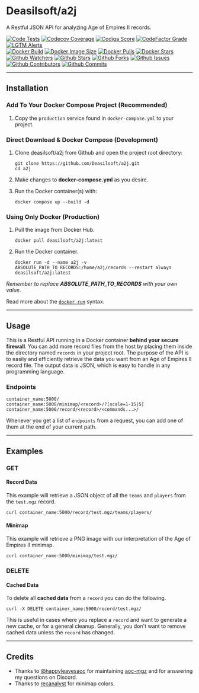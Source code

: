 # Deasilsoft/a2j

A Restful JSON API for analyzing Age of Empires II records.

[![Code Tests](https://img.shields.io/github/workflow/status/deasilsoft/a2j/Run%20a2j%20Tests?label=pytest&logo=pytest&logoWidth=18)](https://github.com/Deasilsoft/a2j/actions/workflows/tests.yaml)
[![Codecov Coverage](https://img.shields.io/codecov/c/github/deasilsoft/a2j?logo=codecov&logoWidth=18)](https://app.codecov.io/gh/Deasilsoft/a2j)
[![Codiga Score](https://api.codiga.io/project/25065/score/svg)](https://app.codiga.io/public/project/25065/a2j/dashboard)
[![CodeFactor Grade](https://img.shields.io/codefactor/grade/github/deasilsoft/a2j/main?label=CodeFactor&logo=codefactor&logoWidth=18)](https://www.codefactor.io/repository/github/deasilsoft/a2j)
[![LGTM Alerts](https://img.shields.io/lgtm/alerts/github/Deasilsoft/a2j?logo=lgtm&logoWidth=18)](https://lgtm.com/projects/g/Deasilsoft/a2j/context:python)  
[![Docker Build](https://img.shields.io/github/workflow/status/deasilsoft/a2j/Build%20and%20Push%20a2j%20to%20Docker%20Hub?logo=docker&logoWidth=18)](https://github.com/Deasilsoft/a2j/actions/workflows/docker-hub.yaml)
[![Docker Image Size](https://img.shields.io/docker/image-size/deasilsoft/a2j?logo=docker&logoWidth=18)](https://hub.docker.com/r/deasilsoft/a2j)
[![Docker Pulls](https://img.shields.io/docker/pulls/deasilsoft/a2j?logo=docker&logoWidth=18)](https://hub.docker.com/r/deasilsoft/a2j)
[![Docker Stars](https://img.shields.io/docker/stars/deasilsoft/a2j?logo=docker&logoWidth=18)](https://hub.docker.com/r/deasilsoft/a2j)  
[![Github Watchers](https://img.shields.io/github/watchers/deasilsoft/a2j?logo=github&logoWidth=18)](https://github.com/Deasilsoft/a2j/watchers)
[![Github Stars](https://img.shields.io/github/stars/deasilsoft/a2j?logo=github&logoWidth=18)](https://github.com/Deasilsoft/a2j/stargazers)
[![Github Forks](https://img.shields.io/github/forks/deasilsoft/a2j?logo=github&logoWidth=18)](https://github.com/Deasilsoft/a2j/network/members)
[![Github Issues](https://img.shields.io/github/issues-raw/deasilsoft/a2j?logo=github&logoWidth=18)](https://github.com/Deasilsoft/a2j/issues)
[![Github Contributors](https://img.shields.io/github/contributors/deasilsoft/a2j?logo=github&logoWidth=18)](https://github.com/Deasilsoft/a2j/pulls)
[![Github Commits](https://img.shields.io/github/last-commit/deasilsoft/a2j?logo=github&logoWidth=18)](https://github.com/Deasilsoft/a2j/commits/main)

---

## Installation

### Add To Your Docker Compose Project (Recommended)

1. Copy the `production` service found in `docker-compose.yml` to your project.

### Direct Download & Docker Compose (Development)

1. Clone deasilsoft/a2j from Github and open the project root directory:

       git clone https://github.com/Deasilsoft/a2j.git
       cd a2j

2. Make changes to **docker-compose.yml** as you desire.

3. Run the Docker container(s) with:

       docker compose up --build -d

### Using Only Docker (Production)

1. Pull the image from Docker Hub.

       docker pull deasilsoft/a2j:latest

2. Run the Docker container.

       docker run -d --name a2j -v ABSOLUTE_PATH_TO_RECORDS:/home/a2j/records --restart always deasilsoft/a2j:latest

*Remember to replace **ABSOLUTE_PATH_TO_RECORDS** with your own value.*

Read more about the [`docker run`](https://docs.docker.com/engine/reference/commandline/run/) syntax.

---

## Usage

This is a Restful API running in a Docker container **behind your secure firewall**. You can add more record files from the host by placing them inside the directory
named `records` in your project root. The purpose of the API is to easily and efficiently retrieve the data you want from an Age of Empires II record file. The output data is JSON,
which is easy to handle in any programming language.

### Endpoints

    container_name:5000/
    container_name:5000/minimap/<record>/?[scale=1-15|5]
    container_name:5000/record/<record>/<commands...>/

Whenever you get a list of `endpoints` from a request, you can add one of them at the end of your current path.

---

## Examples

### GET

#### Record Data

This example will retrieve a JSON object of all the `teams` and `players` from the `test.mgz` record.

    curl container_name:5000/record/test.mgz/teams/players/

#### Minimap

This example will retrieve a PNG image with our interpretation of the Age of Empires II minimap.

    curl container_name:5000/minimap/test.mgz/

### DELETE

#### Cached Data

To delete all **cached data** from a `record` you can do the following.

    curl -X DELETE container_name:5000/record/test.mgz/

This is useful in cases where you replace a `record` and want to generate a new cache, or for a general cleanup. Generally, you don't want to remove cached data unless the `record`
has changed.

---

## Credits

* Thanks to [@happyleavesaoc](https://github.com/happyleavesaoc) for maintaining [aoc-mgz](https://github.com/happyleavesaoc/aoc-mgz) and for answering my questions on Discord.
* Thanks to [recanalyst](https://github.com/goto-bus-stop/recanalyst) for minimap colors.
